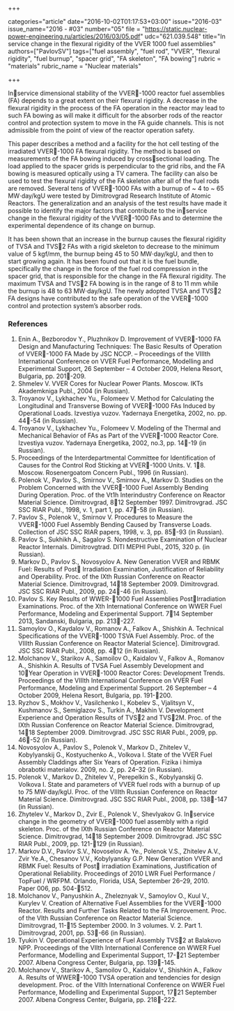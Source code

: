 +++

categories="article"
date="2016-10-02T01:17:53+03:00"
issue="2016-03"
issue_name="2016 - #03"
number="05"
file = "https://static.nuclear-power-engineering.ru/articles/2016/03/05.pdf"
udc="621.039.548"
title="In service change in the flexural rigidity of the VVER 1000 fuel assemblies"
authors=["PavlovSV"]
tags=["fuel assembly", "fuel rod", "VVER", "flexural rigidity", "fuel burnup", "spacer grid", "FA skeleton", "FA bowing"]
rubric = "materials"
rubric_name = "Nuclear materials"

+++

Inservice dimensional stability of the VVER-1000 reactor fuel assemblies (FA) depends to a great extent on their flexural rigidity. 
A decrease in the flexural rigidity in the process of the FA operation in the reactor may lead to such FA bowing as will make it difficult for the absorber rods of the reactor control and protection system to move in the FA guide channels. 
This is not admissible from the point of view of the reactor operation safety.

This paper describes a method and a facility for the hot cell testing of the
irradiated VVER-1000 FA flexural rigidity. 
The method is based on measurements of the FA bowing induced by crosssectional loading. 
The load applied to the spacer grids is perpendicular to the grid ribs, and the FA bowing is measured optically using a TV camera. 
The facility can also be used to test the flexural rigidity of the FA skeleton after all of the fuel rods are removed. 
Several tens of VVER-1000 FAs with a burnup of ~ 4 to ~ 65 МW⋅day/kgU were tested by Dimitrovgrad Research Institute of Atomic Reactors. 
The generalization and an analysis of the test results have made it possible to identify the major factors that contribute to the inservice change in the flexural rigidity of the VVER-1000 FAs and to determine the experimental dependence of its change on burnup.

It has been shown that an increase in the burnup causes the flexural rigidity of TVSA and TVS2 FAs with a rigid skeleton to decrease to the minimum value of 5 kgf/mm, the burnup being 45 to 50 МW⋅day/kgU, and then to start growing again.
It has been found out that it is the fuel bundle, specifically the change in the force of the fuel rod compression in the spacer grid, that is responsible for the change in the FA flexural rigidity. The maximum TVSA and TVS2 FA bowing is in the range of 8 to 11 mm while the burnup is 48 to 63 МW⋅day/kgU. 
The newly adopted TVSA and TVS2 FA designs have contributed to the safe operation of the VVER-1000
control and protection system’s absorber rods.

### References

1. Enin A., Bezborodov Y., Pluzhnikov D. Improvement of VVER-1000 FA Design and Manufacturing Techniques: The Basic Results of Operation of VVER-1000 FA Made by JSC NCCP. – Proceedings of the VIIIth International Conference on VVER Fuel Performance, Modelling and Experimental Support, 26 September – 4 October 2009, Helena Resort, Bulgaria, pр. 201-209.
2. Shmelev V. VVER Cores for Nuclear Power Plants. Moscow. IKTs Akademkniga Publ., 2004 (in Russian).
3. Troyanov V., Lykhachev Yu., Folomeev V. Method for Calculating the Longitudinal and Transverse Bowing of VVER-1000 FAs Induced by Operational Loads. Izvestiya vuzov. Yadernaya Energetika, 2002, no. pp. 44-54 (in Russian).
4. Troyanov V., Lykhachev Yu., Folomeev V. Modeling of the Thermal and Mechanical Behavior of FAs as Part of the VVER-1000 Reactor Core. Izvestiya vuzov. Yadernaya Energetika, 2002, no.3, pp. 14-19 (in Russian).
5. Proceedings of the Interdepartmental Committee for Identification of Causes for the Control Rod Sticking at VVER-1000 Units. V. 18. Moscow. Rosenergoatom Concern Publ., 1996 (in Russian).
6. Polenok V., Pavlov S., Smirnov V., Smirnov A., Markov D. Studies on the Problem Concerned
with the VVER-1000 Fuel Assembly Bending During Operation. Proc. of the Vt1h Interindustry Conference on Reactor Material Science. Dimitrovgrad, 812 September 1997. Dimitrovgrad. JSC SSC RIAR Publ., 1998, v. 1, part 1, pp. 47-58 (in Russian).
7. Pavlov S., Polenok V., Smirnov V. Procedures to Measure the VVER-1000 Fuel Assembly Bending Caused by Transverse Loads. Collection of JSC SSC RIAR papers, 1998, v. 3, pp. 85-93 (in Russian).
8. Pavlov S., Sukhikh А., Sagalov S. Nondestructive Examination of Nuclear Reactor Internals. Dimitrovgtrad. DITI MEPHI Publ., 2015, 320 p. (in Russian).
9. Markov D., Pavlov S., Novosyolov A. New Generation VVER and RBMK Fuel: Results of Post Irradiation Examination, Justification of Reliability and Operability. Proc. of the IXth Russian Conference on Reactor Material Science. Dimitrovgrad, 1418 September 2009. Dimitrovgrad. JSC SSC RIAR Publ., 2009, pp. 24-46 (in Russian).
10. Pavlov S. Key Results of WWER-1000 Fuel Assemblies PostIrradiation Examinations. Proc. of the Xth International Conference on WWER Fuel Performance, Modeling and Experimental Support. 714 September 2013, Sandanski, Bulgaria, pp. 213-227.
11. Samoylov О., Kaydalov V., Romanov А., Falkov А., Shishkin А. Technical Specifications of the VVER-1000 TSVA Fuel Assembly. Proc. of the VIIIth Russian Conference on Reactor Material Science]. Dimitrovgrad. JSC SSC RIAR Publ., 2008, pp. 412 (in Russian).
12. Molchanov V., Starikov A., Samoilov O., Kaidalov V., Falkov A., Romanov A., Shishkin A. Results of TVSA Fuel Assembly Development and 10Year Operation in VVER-1000 Reactor Cores: Development Trends. Proceedings of the VIIIth International Conference on VVER Fuel Performance, Modeling and Experimental Support. 26 September – 4 October 2009, Helena Resort, Bulgaria, pp. 191-200.
13. Ryzhov S., Mokhov V., Vasilchenko I., Kobelev S., Vjalitsyn V., Kushmanov S., Semiglazov S., Turkin A., Makhin V. Development Experience and Operation Results of TVS2 and TVS2M. Proc. of the IXth Russian Conference on Reactor Material Science. Dimitrovgrad, 1418 September 2009. Dimitrovgrad. JSC SSC RIAR Publ., 2009, pp. 46-52 (in Russian).
14. Novosyolov A., Pavlov S., Polenok V., Markov D., Zhitelev V., Kobylyanskij G., Kostyuchenko A., Volkova I. State of the VVER Fuel Assembly Claddings after Six Years of Operation. Fizika i himiya obrabotki materialov. 2009, no. 2, pp. 24–32 (in Russian).
15. Polenok V., Markov D., Zhitelev V., Perepelkin S., Kobylyanskij G. Volkova I. State and parameters of VVER fuel rods with a burnup of up to 75 MW⋅day/kgU. Proc. of the VIIIth Russian Conference on Reactor Material Science. Dimitrovgrad. JSC SSC RIAR Publ., 2008, pp. 138-147 (in Russian).
16. Zhytelev V., Markov D., Zvir Е., Polenok V., Shevlyakov G. Inservice change in the geometry of VVER-1000 fuel assembly with a rigid skeleton. Proc. of the IXth Russian Conference on Reactor Material Science. Dimitrovgrad, 1418 September 2009. Dimitrovgrad. JSC SSC RIAR Publ., 2009, pp. 121-129 (in Russian).
17. Markov D.V., Pavlov S.V., Novoselov A. Ye., Polenok V.S., Zhitelev A.V., Zvir Ye.A., Chesanov V.V., Kobylyansky G.P. New Generation VVER and RBMK Fuel: Results of Post irradiation Examinations, Justification of Operational Reliability. Proceedings of 2010 LWR Fuel Performance / TopFuel / WRFPM. Orlando, Florida, USA, September 26–29, 2010. Paper 006, pp. 504-512.
18. Molchanov V., Panyushkin А., Zheleznyak V., Samoylov О., Kuul V., Kurylev V. Creation of Alternative Fuel Assemblies for the VVER-1000 Reactor. Results and Further Tasks Related to the FA Improvement. Proc. of the VIth Russian Conference on Reactor Material Science. Dimitrovgrad, 11-15 September 2000. In 3 volumes. V. 2. Part 1. Dimitrovgrad, 2001, pp. 53-66 (in Russian).
19. Tyukin V. Operational Experience of Fuel Assembly TVS2 at Balakovo NPP. Proceedings of the VIIth International Conference on WWER Fuel Performance, Modelling and Experimental Support, 17-21 September 2007. Albena Congress Center, Bulgaria, pp. 139-145.
20. Molchanov V., Starikov A., Samoilov O., Kaidalov V., Shishkin A., Falkov A. Results of WWER-1000 TVSA operation and tendencies for design development. Proc. of the VIIth International Conference on WWER Fuel Performance, Modelling and Experimental Support, 1721 September 2007. Albena Congress Center, Bulgaria, pp. 218-222.